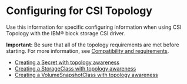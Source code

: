 # Configuring for CSI Topology

Use this information for specific configuring information when using CSI Topology with the IBM® block storage CSI driver.

**Important:** Be sure that all of the topology requirements are met before starting. For more information, see [Compatibility and requirements](\installation\csi_ug_requirements.md).

- [Creating a Secret with topology awareness](csi_ug_config_create_secret_topology.md)
- [Creating a StorageClass with topology awareness](csi_ug_config_create_storageclasses_topology.md)
- [Creating a VolumeSnapshotClass with topology awareness](csi_ug_config_create_vol_snapshotclass_topology.md)